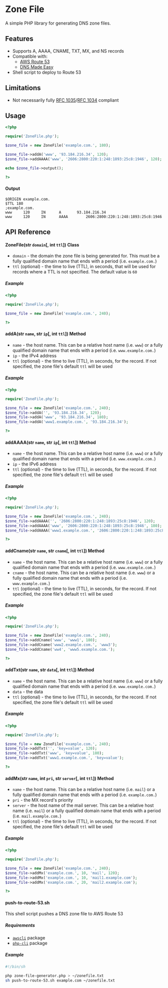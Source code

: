 # Zone File

A simple PHP library for generating DNS zone files.


## Features

- Supports A, AAAA, CNAME, TXT, MX, and NS records
- Compatible with:
	- [AWS Route 53](https://aws.amazon.com/route53/)
	- [DNS Made Easy](https://dnsmadeeasy.com/)
- Shell script to deploy to Route 53


## Limitations

- Not necessarily fully [RFC 1035](https://tools.ietf.org/html/rfc1035)/[RFC 1034](https://tools.ietf.org/html/rfc1034) compliant


## Usage

```php
<?php

require('ZoneFile.php');

$zone_file = new ZoneFile('example.com.', 180);

$zone_file->addA('www', '93.184.216.34', 120);
$zone_file->addAAAA('www', '2606:2800:220:1:248:1893:25c8:1946', 120);

echo $zone_file->output();

?>
```

#### Output

```
$ORIGIN example.com.
$TTL 180
;example.com.
www		120		IN		A		93.184.216.34
www		120		IN		AAAA		2606:2800:220:1:248:1893:25c8:1946
```



## API Reference

#### ZoneFile(str `domain`[, int `ttl`]) Class
- `domain` - the domain the zone file is being generated for.  This must be a fully qualified domain name that ends with a period (i.e. `example.com.`)
- `ttl` (optional) - the time to live (TTL), in seconds, that will be used for records where a TTL is not specified.  The default value is `60`


##### Example
```php
<?php

require('ZoneFile.php');

$zone_file = new ZoneFile('example.com.', 240);

?>
```

#### addA(str `name`, str `ip`[, int `ttl`]) Method
- `name` - the host name.  This can be a relative host name (i.e. `www`) or a fully qualified domain name that ends with a period (i.e. `www.example.com.`)
- `ip` - the IPv4 address
- `ttl` (optional) - the time to live (TTL), in seconds, for the record.  If not specified, the zone file's default `ttl` will be used


##### Example
```php
<?php

require('ZoneFile.php');

$zone_file = new ZoneFile('example.com.', 240);
$zone_file->addA('', '93.184.216.34', 120);
$zone_file->addA('www', '93.184.216.34', 180);
$zone_file->addA('www1.example.com.', '93.184.216.34');

?>
```


#### addAAAA(str `name`, str `ip`[, int `ttl`]) Method
- `name` - the host name.  This can be a relative host name (i.e. `www`) or a fully qualified domain name that ends with a period (i.e. `www.example.com.`)
- `ip` - the IPv6 address
- `ttl` (optional) - the time to live (TTL), in seconds, for the record.  If not specified, the zone file's default `ttl` will be used


##### Example
```php
<?php

require('ZoneFile.php');

$zone_file = new ZoneFile('example.com.', 240);
$zone_file->addAAAA('', '2606:2800:220:1:248:1893:25c8:1946', 120);
$zone_file->addAAAA('www', '2606:2800:220:1:248:1893:25c8:1946', 180);
$zone_file->addAAAA('www1.example.com.', '2606:2800:220:1:248:1893:25c8:1946');

?>
```


#### addCname(str `name`, str `cname`[, int `ttl`]) Method
- `name` - the host name.  This can be a relative host name (i.e. `www`) or a fully qualified domain name that ends with a period (i.e. `www.example.com.`)
- `cname` - the host name.  This can be a relative host name (i.e. `www`) or a fully qualified domain name that ends with a period (i.e. `www.example.com.`)
- `ttl` (optional) - the time to live (TTL), in seconds, for the record.  If not specified, the zone file's default `ttl` will be used


##### Example
```php
<?php

require('ZoneFile.php');

$zone_file = new ZoneFile('example.com.', 240);
$zone_file->addCname('www', 'www1', 180);
$zone_file->addCname('www2.example.com.', 'www3');
$zone_file->addCname('ww4', 'www5.example.com.');

?>
```


#### addTxt(str `name`, str `data`[, int `ttl`]) Method
- `name` - the host name.  This can be a relative host name (i.e. `www`) or a fully qualified domain name that ends with a period (i.e. `www.example.com.`)
- `data` - the data
- `ttl` (optional) - the time to live (TTL), in seconds, for the record.  If not specified, the zone file's default `ttl` will be used


##### Example
```php
<?php

require('ZoneFile.php');

$zone_file = new ZoneFile('example.com.', 240);
$zone_file->addTxt('', 'key=value', 120);
$zone_file->addTxt('www', 'key=value', 180);
$zone_file->addTxt('www1.example.com.', 'key=value');

?>
```


#### addMx(str `name`, int `pri`, str `server`[, int `ttl`]) Method
- `name` - the host name.  This can be a relative host name (i.e. `mail`) or a fully qualified domain name that ends with a period (i.e. `example.com.`)
- `pri` - the MX record's priority
- `server` - the host name of the mail server.  This can be a relative host name (i.e. `mail`) or a fully qualified domain name that ends with a period (i.e. `mail.example.com.`)
- `ttl` (optional) - the time to live (TTL), in seconds, for the record.  If not specified, the zone file's default `ttl` will be used


##### Example
```php
<?php

require('ZoneFile.php');

$zone_file = new ZoneFile('example.com.', 240);
$zone_file->addMx('example.com.', 10, 'mail', 120);
$zone_file->addMx('example.com.', 10, 'mail1.example.com');
$zone_file->addMx('example.com.', 20, 'mail2.example.com');

?>
```


#### push-to-route-53.sh

This shell script pushes a DNS zone file to AWS Route 53

##### Requirements
- [`awscli`](https://aws.amazon.com/cli/) package
- [`php-cli`](https://www.php.net/manual/en/features.commandline.php) package

##### Example

```sh
#!/bin/sh

php zone-file-generator.php > ~/zonefile.txt
sh push-to-route-53.sh example.com ~/zonefile.txt
```